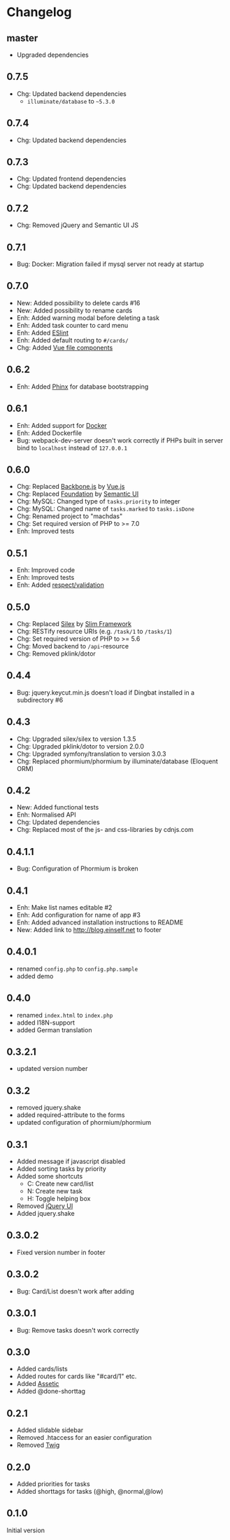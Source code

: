 # Changelog

## master

* Upgraded dependencies

## 0.7.5

* Chg: Updated backend dependencies
    * `illuminate/database` to `~5.3.0`

## 0.7.4
 
* Chg: Updated backend dependencies

## 0.7.3
 
* Chg: Updated frontend dependencies
* Chg: Updated backend dependencies

## 0.7.2
 
* Chg: Removed jQuery and Semantic UI JS

## 0.7.1

* Bug: Docker: Migration failed if mysql server not ready at startup

## 0.7.0

* New: Added possibility to delete cards #16
* New: Added possibility to rename cards
* Enh: Added warning modal before deleting a task
* Enh: Added task counter to card menu
* Enh: Added [ESlint][eslint]
* Enh: Added default routing to `#/cards/`
* Chg: Added [Vue file components][vueloader]

## 0.6.2

* Enh: Added [Phinx][phinx] for database bootstrapping 

## 0.6.1

* Enh: Added support for [Docker][docker]
* Enh: Added Dockerfile
* Bug: webpack-dev-server doesn't work correctly if PHPs built in server bind to `localhost` instead of `127.0.0.1`

## 0.6.0

* Chg: Replaced [Backbone.js][backbone] by [Vue.js][vue]
* Chg: Replaced [Foundation][foundation] by [Semantic UI][semanticui]
* Chg: MySQL: Changed type of `tasks.priority` to integer
* Chg: MySQL: Changed name of `tasks.marked` to `tasks.isDone`
* Chg: Renamed project to "machdas"
* Chg: Set required version of PHP to >= 7.0
* Enh: Improved tests

## 0.5.1

* Enh: Improved code
* Enh: Improved tests
* Enh: Added [respect/validation][respectvalidation]

## 0.5.0

* Chg: Replaced [Silex][silex] by [Slim Framework][slim]
* Chg: RESTify resource URIs (e.g. `/task/1` to `/tasks/1`)
* Chg: Set required version of PHP to >= 5.6
* Chg: Moved backend to `/api`-resource
* Chg: Removed pklink/dotor

## 0.4.4

* Bug: jquery.keycut.min.js doesn't load if Dingbat installed in a subdirectory #6

## 0.4.3

* Chg: Upgraded silex/silex to version 1.3.5
* Chg: Upgraded pklink/dotor to version 2.0.0
* Chg: Upgraded symfony/translation to version 3.0.3
* Chg: Replaced phormium/phormium by illuminate/database (Eloquent ORM)

## 0.4.2

* New: Added functional tests
* Enh: Normalised API
* Chg: Updated dependencies
* Chg: Replaced most of the js- and css-libraries by cdnjs.com

## 0.4.1.1

* Bug: Configuration of Phormium is broken

## 0.4.1

* Enh: Make list names editable #2
* Enh: Add configuration for name of app #3
* Enh: Added advanced installation instructions to README
* New: Added link to http://blog.einself.net to footer

## 0.4.0.1

* renamed `config.php` to `config.php.sample`
* added demo

## 0.4.0

* renamed `index.html` to `index.php`
* added I18N-support
* added German translation

## 0.3.2.1

* updated version number

## 0.3.2

* removed jquery.shake
* added required-attribute to the forms
* updated configuration of phormium/phormium

## 0.3.1

* Added message if javascript disabled
* Added sorting tasks by priority
* Added some shortcuts
    * C: Create new card/list
    * N: Create new task
    * H: Toggle helping box
* Removed [jQuery UI][jqueryui]
* Added jquery.shake

## 0.3.0.2

* Fixed version number in footer

## 0.3.0.2

* Bug: Card/List doesn't work after adding

## 0.3.0.1

* Bug: Remove tasks doesn't work correctly

## 0.3.0

* Added cards/lists
* Added routes for cards like "#card/1" etc.
* Added [Assetic][assetic]
* Added @done-shorttag

## 0.2.1

* Added slidable sidebar
* Removed .htaccess for an easier configuration
* Removed [Twig][twig]

## 0.2.0

* Added priorities for tasks
* Added shorttags for tasks (@high, @normal,@low)

## 0.1.0

Initial version

[assetic]: http://github.com/kriswallsmith/assetic
[backbone]: http://backbonejs.org/
[docker]: https://www.docker.com/
[eslint]: http://eslint.org/
[foundation]: http://foundation.zurb.com/
[jqueryui]: http://jqueryui.com/
[phinx]: https://phinx.org/ 
[respectvalidation]: https://github.com/Respect/Validation
[semanticui]: http://semantic-ui.com/
[silex]: http://silex.sensiolabs.org/
[slim]: http://www.slimframework.com/
[twig]: http://twig.sensiolabs.org/
[vue]: http://vuejs.org/
[vueloader]: https://github.com/vuejs/vue-loader
